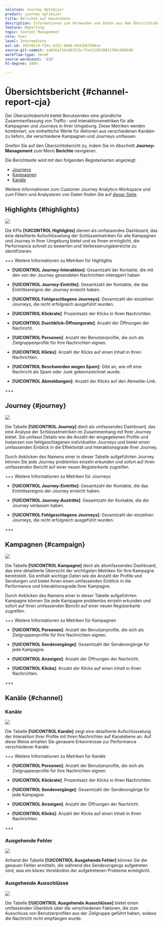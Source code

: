 ```yaml
---
solution: Journey Optimizer
product: journey optimizer
title: Berichte auf Kanalebene
description: Informationen zum Verwenden von Daten aus dem Übersichtsbericht
feature: Reporting
topic: Content Management
role: User
level: Intermediate
exl-id: 393f02c0-f54c-4222-b668-0931b67590ce
source-git-commit: ea016af2dc08321bcf2e5110538031f66c888b90
workflow-type: tm+mt
source-wordcount: '635'
ht-degree: 100%

---
```


# Übersichtsbericht {#channel-report-cja}

Der Übersichtsbericht bietet Benutzenden eine gründliche Zusammenfassung von Traffic- und Interaktionsmetriken für alle Kampagnen und Journeys in Ihrer Umgebung. Diese Metriken werden kombiniert, um einheitliche Werte für Aktionen aus verschiedenen Kanälen zu liefern, die verschiedene Kampagnen und Journeys umfassen.

Greifen Sie auf den Übersichtsbericht zu, indem Sie im Abschnitt **Journey-Management** zum Menü **Berichte** navigieren. 

Die Berichtseite wird mit den folgenden Registerkarten angezeigt:

* [Journeys](#journey)
* [Kampagnen](#campaign)
* [Kanäle](#channel)

Weitere Informationen zum Customer Journey Analytics-Workspace und zum Filtern und Analysieren von Daten finden Sie auf [dieser Seite](https://experienceleague.adobe.com/de/docs/analytics-platform/using/cja-workspace/home).

## Highlights {#highlights}

![](assets/cja-highlights.png)

Die KPIs **[!UICONTROL Highlights]** dienen als umfassendes Dashboard, das eine detaillierte Aufschlüsselung der Schlüsselmetriken für alle Kampagnen und Journey in Ihrer Umgebung bietet und es Ihnen ermöglicht, die Performance schnell zu bewerten und Verbesserungsbereiche zu identifizieren.

+++ Weitere Informationen zu Metriken für Highlights

* **[!UICONTROL Journey-Interaktion]**: Gesamtzahl der Kontakte, die mit den von der Journey gesendeten Nachrichten interagiert haben

* **[!UICONTROL Journey-Eintritte]**: Gesamtzahl der Kontakte, die das Eintrittsereignis der Journey erreicht haben.

* **[!UICONTROL Fehlgeschlagene Journeys]**: Gesamtzahl der einzelnen Journeys, die nicht erfolgreich ausgeführt wurden.

* **[!UICONTROL Klickrate]**: Prozentsatz der Klicks in Ihren Nachrichten.

* **[!UICONTROL Durchklick-Öffnungsrate]**: Anzahl der Öffnungen der Nachricht.

* **[!UICONTROL Personen]**: Anzahl der Benutzerprofile, die sich als Zielgruppenprofile für Ihre Nachrichten eignen.

* **[!UICONTROL Klicks]**: Anzahl der Klicks auf einen Inhalt in Ihren Nachrichten.

* **[!UICONTROL Beschwerden wegen Spam]**: Gibt an, wie oft eine Nachricht als Spam oder Junk gekennzeichnet wurde.

* **[!UICONTROL Abmeldungen]**: Anzahl der Klicks auf den Abmelde-Link.

+++

## Journey {#journey}

![](assets/cja-channel-journeys.png)

Die Tabelle **[!UICONTROL Journey]** dient als umfassendes Dashboard, das eine Analyse der Schlüsselmetriken im Zusammenhang mit Ihrer Journey bietet. Sie umfasst Details wie die Anzahl der eingegebenen Profile und Instanzen von fehlgeschlagenen individuellen Journeys und bietet einen umfassenden Einblick in die Effektivität und Interaktionsgrade Ihrer Journey.

Durch Anklicken des Namens einer in dieser Tabelle aufgeführten Journey können Sie jede Journey problemlos einzeln erkunden und sofort auf ihren umfassenden Bericht auf einer neuen Registerkarte zugreifen.

+++ Weitere Informationen zu Metriken für Journeys

* **[!UICONTROL Journey-Eintritte]**: Gesamtzahl der Kontakte, die das Eintrittsereignis der Journey erreicht haben.

* **[!UICONTROL Journey-Austritte]**: Gesamtzahl der Kontakte, die die Journey verlassen haben.

* **[!UICONTROL Fehlgeschlagene Journeys]**: Gesamtzahl der einzelnen Journeys, die nicht erfolgreich ausgeführt wurden.

+++

## Kampagnen {#campaign}

![](assets/cja-channel-campaigns.png)

Die Tabelle **[!UICONTROL Kampagne]** dient als allumfassendes Dashboard, das eine detaillierte Übersicht der wichtigsten Metriken für Ihre Kampagne bereitstellt. Sie enthält wichtige Daten wie die Anzahl der Profile und Sendungen und bietet Ihnen einen umfassenden Einblick in die Performance und Interaktionsgrade Ihrer Kampagne.

Durch Anklicken des Namens einer in dieser Tabelle aufgeführten Kampagne können Sie jede Kampagne problemlos einzeln erkunden und sofort auf ihren umfassenden Bericht auf einer neuen Registerkarte zugreifen.

+++ Weitere Informationen zu Metriken für Kampagnen

* **[!UICONTROL Personen]**: Anzahl der Benutzerprofile, die sich als Zielgruppenprofile für Ihre Nachrichten eignen.

* **[!UICONTROL Sendevorgänge]**: Gesamtzahl der Sendevorgänge für jede Kampagne.

* **[!UICONTROL Anzeigen]**: Anzahl der Öffnungen der Nachricht.

* **[!UICONTROL Klicks]**: Anzahl der Klicks auf einen Inhalt in Ihren Nachrichten.

+++

## Kanäle {#channel}

### Kanäle

![](assets/cja-channels.png)

Die Tabelle **[!UICONTROL Kanäle]** zeigt eine detaillierte Aufschlüsselung der Interaktion Ihrer Profile mit Ihren Nachrichten auf Kanalebene an. Auf diese Weise erhalten Sie genauere Erkenntnisse zur Performance verschiedener Kanäle.

+++ Weitere Informationen zu Metriken für Kanäle

* **[!UICONTROL Personen]**: Anzahl der Benutzerprofile, die sich als Zielgruppenprofile für Ihre Nachrichten eignen.

* **[!UICONTROL Klickrate]**: Prozentsatz der Klicks in Ihren Nachrichten.

* **[!UICONTROL Sendevorgänge]**: Gesamtzahl der Sendevorgänge für jede Kampagne.

* **[!UICONTROL Anzeigen]**: Anzahl der Öffnungen der Nachricht.

* **[!UICONTROL Klicks]**: Anzahl der Klicks auf einen Inhalt in Ihren Nachrichten.

+++

### Ausgehende Fehler

![](assets/cja-channels-outbound-errors.png)

Anhand der Tabelle **[!UICONTROL Ausgehende Fehler]** können Sie die genauen Fehler ermitteln, die während des Sendevorgangs aufgetreten sind, was ein klares Verständnis der aufgetretenen Probleme ermöglicht.

### Ausgehende Ausschlüsse

![](assets/cja-channels-outbound-excluded.png)

Die Tabelle **[!UICONTROL Ausgehende Ausschlüsse]** bietet einen umfassenden Überblick über die verschiedenen Faktoren, die zum Ausschluss von Benutzerprofilen aus der Zielgruppe geführt haben, sodass die Nachricht nicht empfangen wurde.
